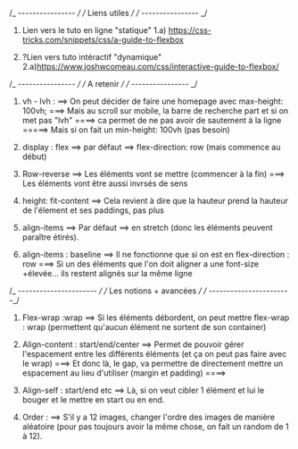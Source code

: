 /_ ---------------- _/
/_ Liens utiles _/
/_ ---------------- _/

1. Lien vers le tuto en ligne "statique"
   1.a) https://css-tricks.com/snippets/css/a-guide-to-flexbox

2. ?Lien vers tuto intéractif "dynamique"
   2.a)https://www.joshwcomeau.com/css/interactive-guide-to-flexbox/

/_ ---------------- _/
/_ A retenir _/
/_ ---------------- _/

1. vh - lvh :
   ==> On peut décider de faire une homepage avec max-height: 100vh;
   ===> Mais au scroll sur mobile, la barre de recherche part et si on met pas "lvh"
   ====> ca permet de ne pas avoir de sautement à la ligne
   =====> Mais si on fait un min-height: 100vh (pas besoin)

2. display : flex
   ==> par défaut ==> flex-direction: row (mais commence au début)

3. Row-reverse
   ==> Les éléments vont se mettre (commencer à la fin)
   ===> Les éléments vont être aussi invrsés de sens

4. height: fit-content
   ==> Cela revient à dire que la hauteur prend la hauteur de l'élement et ses paddings, pas plus

5. align-items
   ==> Par défaut ==> en stretch (donc les éléments peuvent paraître étirés).

6. align-items : baseline
   ==> Il ne fonctionne que si on est en flex-direction : row
   ===> Si un des éléments que l'on doit aligner a une font-size +élevée... ils restent alignés sur la même ligne

/_ ---------------------- _/
/_ Les notions + avancées _/
/_ -----------------------_/

1. Flex-wrap :wrap
   ==> Si les éléments débordent, on peut mettre flex-wrap : wrap (permettent qu'aucun élément ne sortent de son container)

2. Align-content : start/end/center
   ==> Permet de pouvoir gérer l'espacement entre les différents éléments (et ça on peut pas faire avec le wrap)
   ===> Et donc là, le gap, va permettre de directement mettre un espacement au lieu d'utiliser (margin et padding)
   ====>

3. Align-self : start/end etc
   ==> Là, si on veut cibler 1 élément et lui le bouger et le mettre en start ou en end.

4. Order :
   ==> S'il y a 12 images, changer l'ordre des images de manière aléatoire (pour pas toujours avoir la même chose, on fait un random de 1 à 12).
